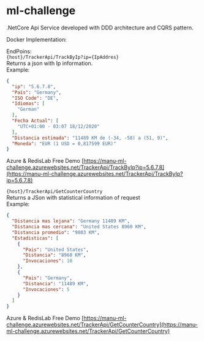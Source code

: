 # ml-challenge
.NetCore Api Service developed with DDD architecture and CQRS pattern.

Docker Implementation:

EndPoins:  
```{host}/TrackerApi/TrackByIp?ip={IpAddres}```  
Returns a json with Ip information.  
Example:
```json
{
  "ip": "5.6.7.8",
  "País": "Germany",
  "ISO Code": "DE",
  "Idiomas": [
	"German"
  ],
  "Fecha Actual": [
	"UTC+01:00 - 03:07 18/12/2020"
  ],
  "Distancia estimada": "11489 KM de (-34, -58) a (51, 9)",
  "Moneda": "EUR (1 USD = 0,817599 EUR)"
}
```
Azure & RedisLab Free Demo [https://manu-ml-challenge.azurewebsites.net/TrackerApi/TrackByIp?ip=5.6.7.8](https://manu-ml-challenge.azurewebsites.net/TrackerApi/TrackByIp?ip=5.6.7.8)  


```{host}/TrackerApi/GetCounterCountry```  
Returns a JSon with statistical information of request  
Example:
```json
{
  "Distancia mas lejana": "Germany 11489 KM",
  "Distancia mas cercana": "United States 8960 KM",
  "Distancia promedio": "9803 KM",
  "Estadisticas": [
	{
	  "Pais": "United States",
	  "Distancia": "8960 KM",
	  "Invocaciones": 10
	},
	{
	  "Pais": "Germany",
	  "Distancia": "11489 KM",
	  "Invocaciones": 5
	}
  ]
}
```  
Azure & RedisLab Free Demo [https://manu-ml-challenge.azurewebsites.net/TrackerApi/GetCounterCountry](https://manu-ml-challenge.azurewebsites.net/TrackerApi/GetCounterCountry)  
